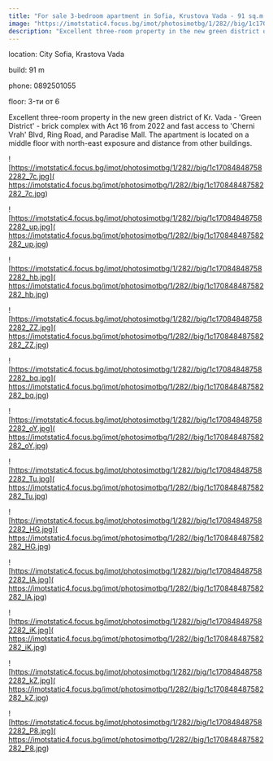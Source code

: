 ```yaml
---
title: "For sale 3-bedroom apartment in Sofia, Krustova Vada - 91 sq.m / 230000 EUR :: imot.bg Advertisement"
image: "https://imotstatic4.focus.bg/imot/photosimotbg/1/282//big/1c170848487582282_Kc.jpg"
description: "Excellent three-room property in the new green district of Kr. Vada - 'Green District' - brick complex with Act 16 from 2022 and fast access to 'Cherni Vrah' Blvd, Ring Road, and Paradise Mall. The apartment is located on a middle floor with north-east exposure and distance from other buildings."
---
```


location: City Sofia, Krastova Vada

build: 91 m

phone: 0892501055

floor: 3-ти от 6

Excellent three-room property in the new green district of Kr. Vada - 'Green District' - brick complex with Act 16 from 2022 and fast access to 'Cherni Vrah' Blvd, Ring Road, and Paradise Mall. The apartment is located on a middle floor with north-east exposure and distance from other buildings.


![https://imotstatic4.focus.bg/imot/photosimotbg/1/282//big/1c170848487582282_7c.jpg]( https://imotstatic4.focus.bg/imot/photosimotbg/1/282//big/1c170848487582282_7c.jpg)


![https://imotstatic4.focus.bg/imot/photosimotbg/1/282//big/1c170848487582282_up.jpg]( https://imotstatic4.focus.bg/imot/photosimotbg/1/282//big/1c170848487582282_up.jpg)


![https://imotstatic4.focus.bg/imot/photosimotbg/1/282//big/1c170848487582282_hb.jpg]( https://imotstatic4.focus.bg/imot/photosimotbg/1/282//big/1c170848487582282_hb.jpg)


![https://imotstatic4.focus.bg/imot/photosimotbg/1/282//big/1c170848487582282_ZZ.jpg]( https://imotstatic4.focus.bg/imot/photosimotbg/1/282//big/1c170848487582282_ZZ.jpg)


![https://imotstatic4.focus.bg/imot/photosimotbg/1/282//big/1c170848487582282_bq.jpg]( https://imotstatic4.focus.bg/imot/photosimotbg/1/282//big/1c170848487582282_bq.jpg)


![https://imotstatic4.focus.bg/imot/photosimotbg/1/282//big/1c170848487582282_oY.jpg]( https://imotstatic4.focus.bg/imot/photosimotbg/1/282//big/1c170848487582282_oY.jpg)


![https://imotstatic4.focus.bg/imot/photosimotbg/1/282//big/1c170848487582282_Tu.jpg]( https://imotstatic4.focus.bg/imot/photosimotbg/1/282//big/1c170848487582282_Tu.jpg)


![https://imotstatic4.focus.bg/imot/photosimotbg/1/282//big/1c170848487582282_HG.jpg]( https://imotstatic4.focus.bg/imot/photosimotbg/1/282//big/1c170848487582282_HG.jpg)


![https://imotstatic4.focus.bg/imot/photosimotbg/1/282//big/1c170848487582282_lA.jpg]( https://imotstatic4.focus.bg/imot/photosimotbg/1/282//big/1c170848487582282_lA.jpg)


![https://imotstatic4.focus.bg/imot/photosimotbg/1/282//big/1c170848487582282_iK.jpg]( https://imotstatic4.focus.bg/imot/photosimotbg/1/282//big/1c170848487582282_iK.jpg)


![https://imotstatic4.focus.bg/imot/photosimotbg/1/282//big/1c170848487582282_kZ.jpg]( https://imotstatic4.focus.bg/imot/photosimotbg/1/282//big/1c170848487582282_kZ.jpg)


![https://imotstatic4.focus.bg/imot/photosimotbg/1/282//big/1c170848487582282_P8.jpg]( https://imotstatic4.focus.bg/imot/photosimotbg/1/282//big/1c170848487582282_P8.jpg)


